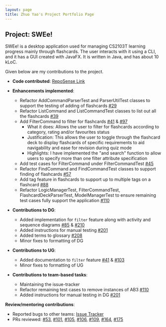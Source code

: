 ```yaml
---
layout: page
title: Zhuo Yao's Project Portfolio Page
---
```


## Project: SWEe!

SWEe! is a desktop application used for managing CS2103T learning progress mainly through flashcards. The user interacts with it using a CLI, and it has a GUI created with JavaFX. It is written in Java, and has about 10 kLoC.

Given below are my contributions to the project.

* **Code contributed**: [RepoSense Link](https://nus-cs2103-ay2021s1.github.io/tp-dashboard/#breakdown=true&search=&sort=groupTitle&sortWithin=title&since=2020-08-14&timeframe=commit&mergegroup=&groupSelect=groupByRepos&checkedFileTypes=docs~functional-code~test-code~other&tabOpen=true&tabType=authorship&zFR=false&tabAuthor=tanzhuoyao-nus&tabRepo=AY2021S1-CS2103T-T17-2%2Ftp%5Bmaster%5D&authorshipIsMergeGroup=false&authorshipFileTypes=docs~functional-code~test-code~other)

* **Enhancements implemented**:
  * Refactor AddCommandParserTest and ParserUtilTest classes to support the testing of adding of flashcards
  [#29](https://github.com/AY2021S1-CS2103T-T17-2/tp/pull/29)
  * Refactor ListCommand and ListCommandTest classes to list out all the flashcards
  [#39](https://github.com/AY2021S1-CS2103T-T17-2/tp/pull/39)
  * Add FilterCommand to filter for flashcards
  [#41](https://github.com/AY2021S1-CS2103T-T17-2/tp/pull/41/files) &
  [#97](https://github.com/AY2021S1-CS2103T-T17-2/tp/pull/97/files)
    * What it does: Allows the user to filter for flashcards according to category, rating and/or favourites status
    * Justification: This allows the user to toggle through the flashcard deck to display flashcards of specific
    requirements to aid navigability and ease for revision during quiz mode
    * Highlights: I have implemented the "and search" function to allow users to specify more than one filter attribute
    specification
  * Add test cases for FilterCommand under FilterCommandTest
  [#45](https://github.com/AY2021S1-CS2103T-T17-2/tp/pull/45)
  * Refactor FindCommand and FindCommandTest classes to support finding of flashcards
  [#57](https://github.com/AY2021S1-CS2103T-T17-2/tp/pull/57/files)
  * Add tag feature in flashcards to support up to multiple tags on a flashcard
  [#88](https://github.com/AY2021S1-CS2103T-T17-2/tp/pull/88)
  * Refactor LogicManagerTest, FilterCommandTest, FlashcardDeckParserTest,
  ModelManagerTest to ensure remaining test cases fully support the application
  [#110](https://github.com/AY2021S1-CS2103T-T17-2/tp/pull/110)

<div style="page-break-after: always;"></div>

* **Contributions to DG**:
  * Added implementation for `filter` feature along with activity and sequence diagrams [#85](https://github.com/AY2021S1-CS2103T-T17-2/tp/pull/85)
  & [#210](https://github.com/AY2021S1-CS2103T-T17-2/tp/pull/210)
  * Added instructions for manual testing [#201](https://github.com/AY2021S1-CS2103T-T17-2/tp/pull/201)
  * Added terms to glossary [#208](https://github.com/AY2021S1-CS2103T-T17-2/tp/pull/208)
  * Minor fixes to formatting of DG

* **Contributions to UG**:
  * Added documentation to `filter` feature [#41](https://github.com/AY2021S1-CS2103T-T17-2/tp/pull/41/files) & 
  [#103](https://github.com/AY2021S1-CS2103T-T17-2/tp/pull/103)
  * Minor fixes to formatting of UG

* **Contributions to team-based tasks**:
  * Maintaining the issue-tracker
  * Refactor remaining test cases to remove instances of AB3 [#110](https://github.com/AY2021S1-CS2103T-T17-2/tp/pull/110)
  * Added instructions for manual testing in DG [#201](https://github.com/AY2021S1-CS2103T-T17-2/tp/pull/201)

**Review/mentoring contributions**:
  * Reported bugs to other teams: [Issue Tracker](https://github.com/tanzhuoyao-nus/ped/issues)
  * PRs reviewed: [#53](https://github.com/AY2021S1-CS2103T-T17-2/tp/pull/53),
  [#101](https://github.com/AY2021S1-CS2103T-T17-2/tp/pull/101),
  [#105](https://github.com/AY2021S1-CS2103T-T17-2/tp/pull/105),
  [#106](https://github.com/AY2021S1-CS2103T-T17-2/tp/pull/106),
  [#109](https://github.com/AY2021S1-CS2103T-T17-2/tp/pull/109),
  [#164](https://github.com/AY2021S1-CS2103T-T17-2/tp/pull/164),
  [#175](https://github.com/AY2021S1-CS2103T-T17-2/tp/pull/175)
  
  
